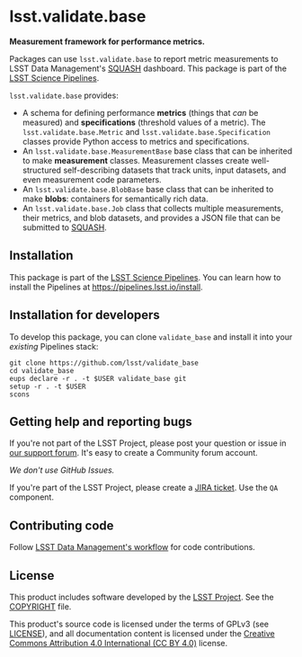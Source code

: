 # lsst.validate.base

**Measurement framework for performance metrics.**

Packages can use `lsst.validate.base` to report metric measurements to LSST Data Management's [SQUASH](https://squash.lsst.codes) dashboard.
This package is part of the [LSST Science Pipelines](https://pipelines.lsst.io).

`lsst.validate.base` provides:

- A schema for defining performance **metrics** (things that *can* be measured) and **specifications** (threshold values of a metric). The `lsst.validate.base.Metric` and `lsst.validate.base.Specification` classes provide Python access to metrics and specifications.
- An `lsst.validate.base.MeasurementBase` base class that can be inherited to make **measurement** classes. Measurement classes create well-structured self-describing datasets that track units, input datasets, and even measurement code parameters.
- An `lsst.validate.base.BlobBase` base class that can be inherited to make **blobs**: containers for semantically rich data.
- An `lsst.validate.base.Job` class that collects multiple measurements, their metrics, and blob datasets, and provides a JSON file that can be submitted to [SQUASH](https://squash.lsst.codes).

## Installation

This package is part of the [LSST Science Pipelines](https://pipelines.lsst.io).
You can learn how to install the Pipelines at https://pipelines.lsst.io/install.

## Installation for developers

To develop this package, you can clone `validate_base` and install it into your *existing* Pipelines stack:

```
git clone https://github.com/lsst/validate_base
cd validate_base
eups declare -r . -t $USER validate_base git
setup -r . -t $USER
scons
```

## Getting help and reporting bugs

If you're not part of the LSST Project, please post your question or issue in [our support forum](https://community.lsst.org/c/support).
It's easy to create a Community forum account.

*We don't use GitHub Issues.*

If you're part of the LSST Project, please create a [JIRA ticket](https://jira.lsstcorp.org/).
Use the `QA` component.

## Contributing code

Follow [LSST Data Management's workflow](https://developer.lsst.io/processes/workflow.html) for code contributions.

## License

This product includes software developed by the [LSST Project](http://www.lsst.org/).
See the [COPYRIGHT](./COPYRIGHT) file.

This product's source code is licensed under the terms of GPLv3 (see [LICENSE](./LICENSE)), and all documentation content is licensed under the [Creative Commons Attribution 4.0 International (CC BY 4.0)](https://creativecommons.org/licenses/by/4.0/) license.

